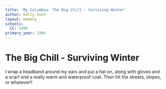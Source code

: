 ```yaml
---
title: 'My Columbia: The Big Chill - Surviving Winter'
author: kelly koch
layout: memory
schools:
  CC: 1996
primary_year: 1996
---
```

# The Big Chill - Surviving Winter

I wrap a headband around my ears and put a hat on, along with gloves and a scarf and a really warm and waterproof coat.  Then hit the streets, slopes, or whatever!!
